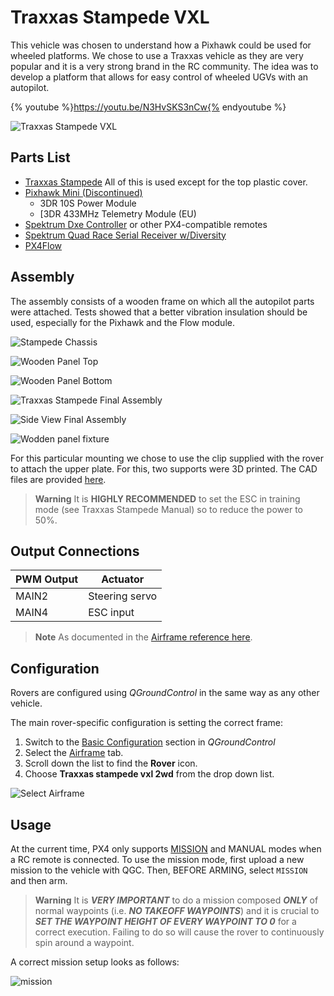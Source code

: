 # Traxxas Stampede VXL

This vehicle was chosen to understand how a Pixhawk could be used for wheeled platforms. We chose to use a Traxxas vehicle as they are very popular and it is a very strong brand in the RC community. The idea was to develop a platform that allows for easy control of wheeled UGVs with an autopilot.

{% youtube %}https://youtu.be/N3HvSKS3nCw{% endyoutube %}

![Traxxas Stampede VXL](../../assets/airframes/rover/traxxas_stampede_vxl/stampede.jpg)

## Parts List

  * [Traxxas Stampede](https://traxxas.com/products/models/electric/stampede-vxl-tsm) All of this is used except for the top plastic cover.
  * [Pixhawk Mini (Discontinued)](../flight_controller/pixhawk_mini.md)
    * 3DR 10S Power Module
    * [3DR 433MHz Telemetry Module (EU)
  * [Spektrum Dxe Controller](http://www.spektrumrc.com/Products/Default.aspx?ProdId=SPM1000) or other PX4-compatible remotes
  * [Spektrum Quad Race Serial Receiver w/Diversity](http://www.spektrumrc.com/Products/Default.aspx?ProdID=SPM4648)
  * [PX4Flow](../sensor/px4flow.md)


## Assembly

The assembly consists of a wooden frame on which all the autopilot parts were attached. 
Tests showed that a better vibration insulation should be used, especially for the Pixhawk and the Flow module.

![Stampede Chassis](../../assets/airframes/rover/traxxas_stampede_vxl/stampede_chassis.jpg)

![Wooden Panel Top](../../assets/airframes/rover/traxxas_stampede_vxl/panel_top.jpg)

![Wooden Panel Bottom](../../assets/airframes/rover/traxxas_stampede_vxl/panel_bottom.jpg)

![Traxxas Stampede Final Assembly](../../assets/airframes/rover/traxxas_stampede_vxl/final_assembly.jpg)

![Side View Final Assembly](../../assets/airframes/rover/traxxas_stampede_vxl/final_side.jpg)

![Wodden panel fixture](../../assets/airframes/rover/traxxas_stampede_vxl/mounting_detail.jpg)

For this particular mounting we chose to use the clip supplied with the rover to attach the upper plate. 
For this, two supports were 3D printed. 
The CAD files are provided [here](https://github.com/PX4/px4_user_guide/raw/master/assets/airframes/rover/traxxas_stampede_vxl/plane_holders.zip).

> **Warning** It is **HIGHLY RECOMMENDED** to set the ESC in training mode (see Traxxas Stampede Manual) so to reduce the power to 50%.


## Output Connections

PWM Output | Actuator
-- | --
MAIN2 | Steering servo
MAIN4 | ESC input

> **Note** As documented in the [Airframe reference here](../airframes/airframe_reference.md#rover_rover_traxxas_stampede_vxl_2wd).


## Configuration

Rovers are configured using *QGroundControl* in the same way as any other vehicle.

The main rover-specific configuration is setting the correct frame:
1. Switch to the [Basic Configuration](../config/README.md) section in *QGroundControl*
1. Select the [Airframe](../config/airframe.md) tab. 
1. Scroll down the list to find the **Rover** icon. 
1. Choose **Traxxas stampede vxl 2wd** from the drop down list.

![Select Airframe](../../assets/airframes/rover/traxxas_stampede_vxl/airframe_px4_rover_traxxas_stampede_vxl_2wd.jpg)


## Usage

At the current time, PX4 only supports [MISSION](../flight_modes/mission.md) and MANUAL modes when a RC remote is connected. To use the mission mode, first upload a new mission to the vehicle with QGC. Then, BEFORE ARMING, select `MISSION` and then arm. 

> **Warning** It is **_VERY IMPORTANT_** to do a mission composed **_ONLY_** of normal waypoints (i.e. **_NO TAKEOFF WAYPOINTS_**) and it is crucial to **_SET THE WAYPOINT HEIGHT OF EVERY WAYPOINT TO 0_** for a correct execution. Failing to do so will cause the rover to continuously spin around a waypoint.

A correct mission setup looks as follows:

![mission](../../assets/airframes/rover/traxxas_stampede_vxl/correct_mission.jpg)
 
